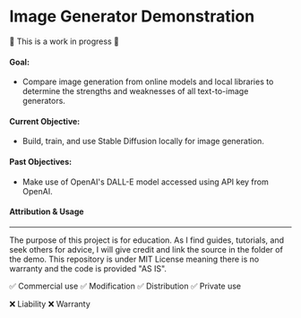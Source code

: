 # Image Generator Demonstration

:construction: This is a work in progress :construction:


#### Goal:
- Compare image generation from online models and local libraries to determine the strengths and weaknesses of all text-to-image generators.

#### Current Objective:
- Build, train, and use Stable Diffusion locally for image generation.

#### Past Objectives:
- Make use of OpenAI's DALL-E model accessed using API key from OpenAI.


#### Attribution & Usage
- - -
The purpose of this project is for education. As I find guides, tutorials, and seek others for advice, I will give credit and link the source in the folder of the demo. This repository is under MIT License meaning there is no warranty and the code is provided "AS IS". 

:white_check_mark: Commercial use
:white_check_mark: Modification
:white_check_mark: Distribution
:white_check_mark: Private use

:x: Liability
:x: Warranty